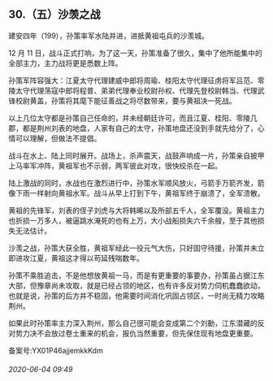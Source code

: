 ## 30.（五）沙羡之战
建安四年（199），孙策率军水陆并进，进抵黄祖屯兵的沙羡城。



12 月 11 日，战斗正式打响，为了这一天，孙策准备了很久，集中了他所能集中的全部主力，主力战将更是悉数上阵。



孙策军阵容强大：江夏太守代理建威中郎将周瑜、桂阳太守代理征虏将军吕范、零陵太守代理荡寇中郎将程普、弟弟代理奉业校尉孙权、代理先登校尉韩当、代理武锋校尉黄盖，孙策将其麾下能征善战之将尽数带来，要与黄祖决一死战。



以上几位太守都是孙策自己任命的，并未经朝廷许可，而且江夏、桂阳、零陵几郡，都是荆州刘表的地盘，人家有自己的太守，孙策地盘还没到手就先给分了，心情可以理解，但做法不提倡。



战斗在水上、陆上同时展开。战场上，杀声震天，战鼓声响成一片，孙策亲自披甲上马率军冲阵，黄祖军也不示弱，两军彼此对攻，很快绞杀在一起。



陆上激战的同时，水战也在激烈进行中，孙策水军顺风放火，弓箭手万箭齐发，箭像下雨一样射向黄祖水军。战斗从早上打到下午，黄祖军终于崩溃了，全军溃散。



黄祖的先锋军，刘表的侄子刘虎与大将韩晞以及所部五千人，全军覆没。黄祖主力也折损一万多人，被逼跳水淹死的也有上万，大小战船损失六千余艘，至于其他损失无法估计。



沙羡之战，孙策大获全胜，黄祖军经此一役元气大伤，只好固守待援，孙策并未立即进攻江夏，黄祖这才得以苟延残喘数年。



孙策不乘胜追击，不是他想放黄祖一马，而是有更重要的事要办，孙策虽占据江东大部，但豫章尚未攻取，就是已经占领的地区，也有许多反对势力伺机蠢蠢欲动，也就是说，孙策的后方并不稳固，他需要时间消化巩固占领区，一时尚无精力攻略荆州。



如果此时孙策率主力深入荆州，那么自己很可能会变成第二个刘勳，江东潜藏的反对势力决不会放过卷土重来的机会，报仇当然重要，但先保住现有地盘更重要。



备案号:YX01P46ajjemkkKdm


###### 2020-06-04 09:49
